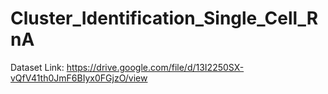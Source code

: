 # Cluster_Identification_Single_Cell_RnA

Dataset Link: https://drive.google.com/file/d/13I2250SX-vQfV41th0JmF6BIyx0FGjzO/view
